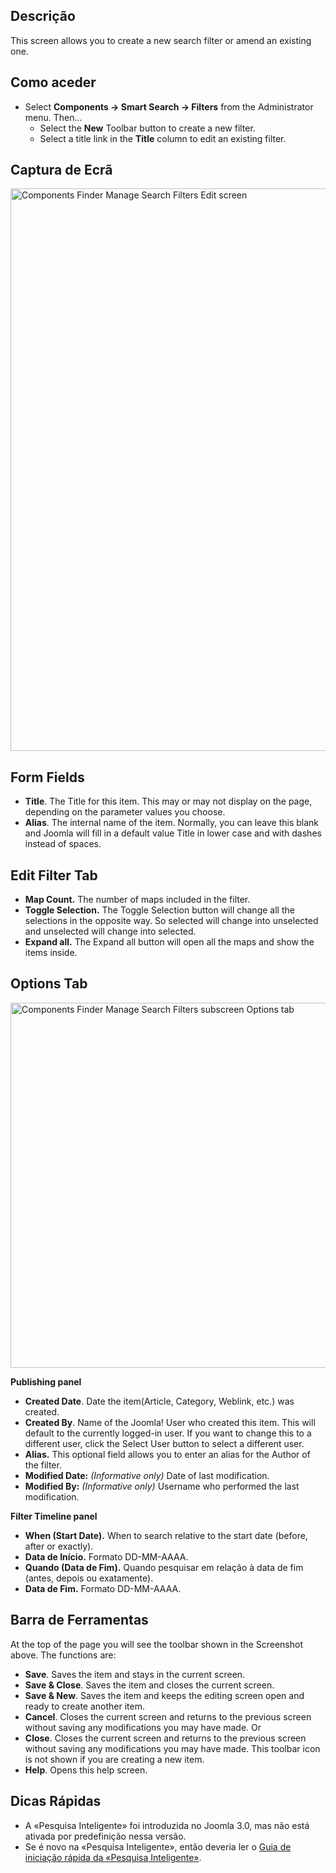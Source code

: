 <!-- Filename: Help4.x:Smart_Search:_New_or_Edit_Filter / Display title: Editar Filtros de Pesquisa do Gestor de Localização de Componentes -->

## Descrição

This screen allows you to create a new search filter or amend an
existing one.

## Como aceder

- Select **Components → Smart Search → Filters** from the
  Administrator menu. Then...
  - Select the **New** Toolbar button to create a new filter.
  - Select a title link in the **Title** column to edit an existing
    filter.

## Captura de Ecrã

<img
src="https://docs.joomla.org/images/a/a4/Help-4x-Components-Finder-Manage-Search-Filters-Edit-screen-en.png"
decoding="async" data-file-width="800" data-file-height="900"
width="800" height="900"
alt="Components Finder Manage Search Filters Edit screen" />

## Form Fields

- **Title**. The Title for this item. This may or may not display on the
  page, depending on the parameter values you choose.
- **Alias**. The internal name of the item. Normally, you can leave this
  blank and Joomla will fill in a default value Title in lower case and
  with dashes instead of spaces.

## Edit Filter Tab

- **Map Count.** The number of maps included in the filter.
- **Toggle Selection.** The Toggle Selection button will change all the
  selections in the opposite way. So selected will change into
  unselected and unselected will change into selected.
- **Expand all.** The Expand all button will open all the maps and show
  the items inside.

## Options Tab

<img
src="https://docs.joomla.org/images/3/35/Help-4x-Components-Finder-Manage-Search-Filters-subscreen-Options-tab-en.png"
decoding="async" data-file-width="600" data-file-height="438"
width="800" height="584"
alt="Components Finder Manage Search Filters subscreen Options tab" />

**Publishing panel**

- **Created Date**. Date the item(Article, Category, Weblink, etc.) was
  created.
- **Created By**. Name of the Joomla! User who created this item. This
  will default to the currently logged-in user. If you want to change
  this to a different user, click the Select User button to select a
  different user.
- **Alias.** This optional field allows you to enter an alias for the
  Author of the filter.
- **Modified Date:** *(Informative only)* Date of last modification.
- **Modified By:** *(Informative only)* Username who performed the last
  modification.

**Filter Timeline panel**

- **When (Start Date).** When to search relative to the start date
  (before, after or exactly).
- **Data de Início.** Formato DD-MM-AAAA.
- **Quando (Data de Fim).** Quando pesquisar em relação à data de fim
  (antes, depois ou exatamente).
- **Data de Fim.** Formato DD-MM-AAAA.

## Barra de Ferramentas

At the top of the page you will see the toolbar shown in the
Screenshot above. The functions are:

- **Save**. Saves the item and stays in the current screen.
- **Save & Close**. Saves the item and closes the current screen.
- **Save & New**. Saves the item and keeps the editing screen open and
  ready to create another item.
- **Cancel**. Closes the current screen and returns to the previous
  screen without saving any modifications you may have made. Or
- **Close**. Closes the current screen and returns to the previous
  screen without saving any modifications you may have made. This
  toolbar icon is not shown if you are creating a new item.
- **Help**. Opens this help screen.

## Dicas Rápidas

- A «Pesquisa Inteligente» foi introduzida no Joomla 3.0, mas não está
  ativada por predefinição nessa versão.
- Se é novo na «Pesquisa Inteligente», então deveria ler o [Guia de
  iniciação rápida da «Pesquisa
  Inteligente»](https://docs.joomla.org/Smart_Search_quickstart_guide "Smart Search quickstart guide").
